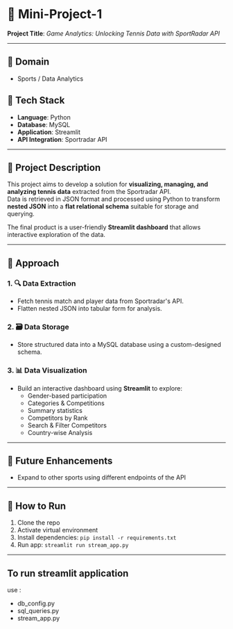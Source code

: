 # 🎾 Mini-Project-1  
**Project Title**: *Game Analytics: Unlocking Tennis Data with SportRadar API*

---

## 📂 Domain
- Sports / Data Analytics

## 🧰 Tech Stack
- **Language**: Python  
- **Database**: MySQL  
- **Application**: Streamlit  
- **API Integration**: Sportradar API

---

## 🚀 Project Description

This project aims to develop a solution for **visualizing, managing, and analyzing tennis data** extracted from the Sportradar API.  
Data is retrieved in JSON format and processed using Python to transform **nested JSON** into a **flat relational schema** suitable for storage and querying.

The final product is a user-friendly **Streamlit dashboard** that allows interactive exploration of the data.

---

## 🧠 Approach

### 1. 🔍 Data Extraction
- Fetch tennis match and player data from Sportradar's API.
- Flatten nested JSON into tabular form for analysis.

### 2. 🗃️ Data Storage
- Store structured data into a MySQL database using a custom-designed schema.

### 3. 📊 Data Visualization
- Build an interactive dashboard using **Streamlit** to explore:
  - Gender-based participation
  - Categories & Competitions
  - Summary statistics
  - Competitors by Rank
  - Search & Filter Competitors
  - Country-wise Analysis

---

## 📎 Future Enhancements
- Expand to other sports using different endpoints of the API

---
## 🚀 How to Run
1. Clone the repo
2. Activate virtual environment
3. Install dependencies: `pip install -r requirements.txt`
4. Run app: `streamlit run stream_app.py`
   
---
## To run streamlit application
use : 
- db_config.py
- sql_queries.py
- stream_app.py




